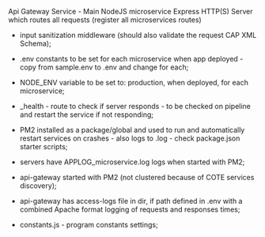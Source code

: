 Api Gateway Service - Main NodeJS microservice Express HTTP(S) Server which routes all requests (register all microservices routes)

- input sanitization middleware (should also validate the request CAP XML Schema);
- .env constants to be set for each microservice when app deployed - copy from sample.env to .env and change for each;
- NODE_ENV variable to be set to: production, when deployed, for each microservice;
- \_health - route to check if server responds - to be checked on pipeline and restart the service if not responding;
- PM2 installed as a package/global and used to run and automatically restart services on crashes - also logs to .log - check package.json starter scripts;

- servers have APPLOG_microservice.log logs when started with PM2;
- api-gateway started with PM2 (not clustered because of COTE services discovery);
- api-gateway has access-logs file in dir, if path defined in .env with a combined Apache format logging of requests and responses times;
- constants.js - program constants settings;
